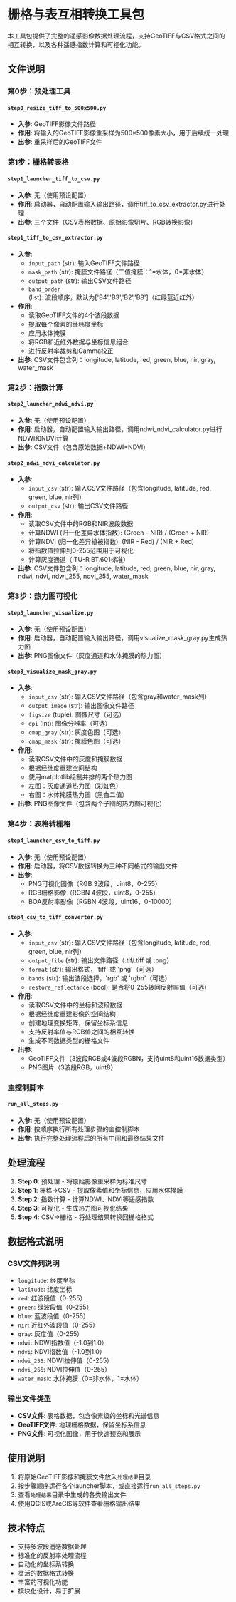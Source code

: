 # 栅格与表互相转换工具包

本工具包提供了完整的遥感影像数据处理流程，支持GeoTIFF与CSV格式之间的相互转换，以及各种遥感指数计算和可视化功能。

## 文件说明

### 第0步：预处理工具

#### `step0_resize_tiff_to_500x500.py`
- **入参**: GeoTIFF影像文件路径
- **作用**: 将输入的GeoTIFF影像重采样为500×500像素大小，用于后续统一处理
- **出参**: 重采样后的GeoTIFF文件

### 第1步：栅格转表格

#### `step1_launcher_tiff_to_csv.py`
- **入参**: 无（使用预设配置）
- **作用**: 启动器，自动配置输入输出路径，调用tiff_to_csv_extractor.py进行处理
- **出参**: 三个文件（CSV表格数据、原始影像切片、RGB转换影像）

#### `step1_tiff_to_csv_extractor.py`
- **入参**: 
  - `input_path` (str): 输入GeoTIFF文件路径
  - `mask_path` (str): 掩膜文件路径（二值掩膜：1=水体，0=非水体）
  - `output_path` (str): 输出CSV文件路径
  - `band_order` (list): 波段顺序，默认为['B4','B3','B2','B8']（红绿蓝近红外）
- **作用**: 
  - 读取GeoTIFF文件的4个波段数据
  - 提取每个像素的经纬度坐标
  - 应用水体掩膜
  - 将RGB和近红外数据与坐标信息组合
  - 进行反射率裁剪和Gamma校正
- **出参**: CSV文件包含列：longitude, latitude, red, green, blue, nir, gray, water_mask

### 第2步：指数计算

#### `step2_launcher_ndwi_ndvi.py`
- **入参**: 无（使用预设配置）
- **作用**: 启动器，自动配置输入输出路径，调用ndwi_ndvi_calculator.py进行NDWI和NDVI计算
- **出参**: CSV文件（包含原始数据+NDWI+NDVI）

#### `step2_ndwi_ndvi_calculator.py`
- **入参**: 
  - `input_csv` (str): 输入CSV文件路径（包含longitude, latitude, red, green, blue, nir列）
  - `output_csv` (str): 输出CSV文件路径
- **作用**: 
  - 读取CSV文件中的RGB和NIR波段数据
  - 计算NDWI (归一化差异水体指数): (Green - NIR) / (Green + NIR)
  - 计算NDVI (归一化差异植被指数): (NIR - Red) / (NIR + Red)
  - 将指数值拉伸到0-255范围用于可视化
  - 计算灰度通道（ITU-R BT.601标准）
- **出参**: CSV文件包含列：longitude, latitude, red, green, blue, nir, gray, ndwi, ndvi, ndwi_255, ndvi_255, water_mask

### 第3步：热力图可视化

#### `step3_launcher_visualize.py`
- **入参**: 无（使用预设配置）
- **作用**: 启动器，自动配置输入输出路径，调用visualize_mask_gray.py生成热力图
- **出参**: PNG图像文件（灰度通道和水体掩膜的热力图）

#### `step3_visualize_mask_gray.py`
- **入参**: 
  - `input_csv` (str): 输入CSV文件路径（包含gray和water_mask列）
  - `output_image` (str): 输出图像文件路径
  - `figsize` (tuple): 图像尺寸（可选）
  - `dpi` (int): 图像分辨率（可选）
  - `cmap_gray` (str): 灰度色图（可选）
  - `cmap_mask` (str): 掩膜色图（可选）
- **作用**: 
  - 读取CSV文件中的灰度和掩膜数据
  - 根据经纬度重建空间结构
  - 使用matplotlib绘制并排的两个热力图
  - 左图：灰度通道热力图（彩虹色）
  - 右图：水体掩膜热力图（黑白二值）
- **出参**: PNG图像文件（包含两个子图的热力图可视化）

### 第4步：表格转栅格

#### `step4_launcher_csv_to_tiff.py`
- **入参**: 无（使用预设配置）
- **作用**: 启动器，将CSV数据转换为三种不同格式的输出文件
- **出参**: 
  - PNG可视化图像（RGB 3波段，uint8，0-255）
  - RGB栅格影像（RGBN 4波段，uint8，0-255）
  - BOA反射率影像（RGBN 4波段，uint16，0-10000）

#### `step4_csv_to_tiff_converter.py`
- **入参**: 
  - `input_csv` (str): 输入CSV文件路径（包含longitude, latitude, red, green, blue, nir列）
  - `output_file` (str): 输出文件路径（.tif/.tiff 或 .png）
  - `format` (str): 输出格式，'tiff' 或 'png'（可选）
  - `bands` (str): 输出波段选择，'rgb' 或 'rgbn'（可选）
  - `restore_reflectance` (bool): 是否将0-255转回反射率值（可选）
- **作用**: 
  - 读取CSV文件中的坐标和波段数据
  - 根据经纬度重建影像的空间结构
  - 创建地理变换矩阵，保留坐标系信息
  - 支持反射率值与RGB值之间的相互转换
  - 生成不同数据类型的栅格文件
- **出参**: 
  - GeoTIFF文件（3波段RGB或4波段RGBN，支持uint8和uint16数据类型）
  - PNG图片（3波段RGB，uint8）

### 主控制脚本

#### `run_all_steps.py`
- **入参**: 无（使用预设配置）
- **作用**: 按顺序执行所有处理步骤的主控制脚本
- **出参**: 执行完整处理流程后的所有中间和最终结果文件

## 处理流程

1. **Step 0**: 预处理 - 将原始影像重采样为标准尺寸
2. **Step 1**: 栅格→CSV - 提取像素值和坐标信息，应用水体掩膜
3. **Step 2**: 指数计算 - 计算NDWI、NDVI等遥感指数
4. **Step 3**: 可视化 - 生成热力图可视化结果
5. **Step 4**: CSV→栅格 - 将处理结果转换回栅格格式

## 数据格式说明

### CSV文件列说明
- `longitude`: 经度坐标
- `latitude`: 纬度坐标  
- `red`: 红波段值（0-255）
- `green`: 绿波段值（0-255）
- `blue`: 蓝波段值（0-255）
- `nir`: 近红外波段值（0-255）
- `gray`: 灰度值（0-255）
- `ndwi`: NDWI指数值（-1.0到1.0）
- `ndvi`: NDVI指数值（-1.0到1.0）
- `ndwi_255`: NDWI拉伸值（0-255）
- `ndvi_255`: NDVI拉伸值（0-255）
- `water_mask`: 水体掩膜（0=非水体，1=水体）

### 输出文件类型
- **CSV文件**: 表格数据，包含像素级的坐标和光谱信息
- **GeoTIFF文件**: 地理栅格数据，保留坐标系信息
- **PNG文件**: 可视化图像，用于快速预览和展示

## 使用说明

1. 将原始GeoTIFF影像和掩膜文件放入`处理结果`目录
2. 按步骤顺序运行各个launcher脚本，或直接运行`run_all_steps.py`
3. 查看`处理结果`目录中生成的各类输出文件
4. 使用QGIS或ArcGIS等软件查看栅格输出结果

## 技术特点

- 支持多波段遥感数据处理
- 标准化的反射率处理流程
- 自动化的坐标系转换
- 灵活的数据格式转换
- 丰富的可视化功能
- 模块化设计，易于扩展